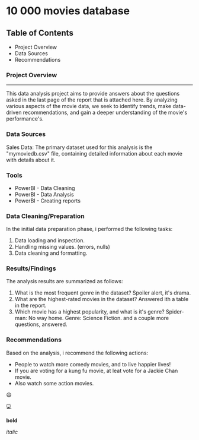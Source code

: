# 10 000 movies database

## Table of Contents

- Project Overview
- Data Sources
- Recommendations

### Project Overview
---


This data analysis project aims to provide answers about the questions asked in the last page of the report that is attached here. By analyzing various aspects of the movie data, we seek to identify trends, make data-driven recommendations, and gain a deeper understanding of the movie's performance's.




### Data Sources

Sales Data: The primary dataset used for this analysis is the "mymoviedb.csv" file, containing detailed information about each movie with details about it.

### Tools

- PowerBI - Data Cleaning
- PowerBI - Data Analysis
- PowerBI - Creating reports


### Data Cleaning/Preparation

In the initial data preparation phase, i performed the following tasks:
1. Data loading and inspection.
2. Handling missing values. (errors, nulls)
3. Data cleaning and formatting.



### Results/Findings

The analysis results are summarized as follows:
1. What is the most frequent genre in the dataset? Spoiler alert, it's drama.
2. What are the highest-rated movies in the dataset? Answered ith a table in the report.
3. Which movie has a highest popularity, and what is it's genre? Spider-man: No way home. Genre: Science Fiction.
and a couple more questions, answered.
### Recommendations

Based on the analysis, i recommend the following actions:
- People to watch more comedy movies, and to live happier lives!
- If you are voting for a kung fu movie, at leat vote for a Jackie Chan movie.
- Also watch some action movies.




😄

💻



**bold**

*italic*
